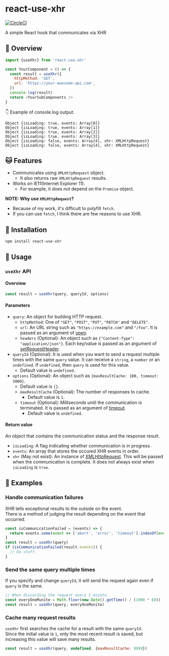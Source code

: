 # react-use-xhr

[![CircleCI](https://circleci.com/gh/kjirou/react-use-xhr.svg?style=svg)](https://circleci.com/gh/kjirou/react-use-xhr)

A simple React hook that communicates via XHR


## :eyes: Overview

```js
import {useXhr} from 'react-use-xhr'

const YourComponent = () => {
  const result = useXhr({
    httpMethod: 'GET',
    url: 'https://your-awesome-api.com',
  })
  console.log(result)
  return <YourSubComponents />
}
```

:point_down: Example of console.log output.

```
Object {isLoading: true, events: Array[0]}
Object {isLoading: true, events: Array[1]}
Object {isLoading: true, events: Array[2]}
Object {isLoading: true, events: Array[3]}
Object {isLoading: false, events: Array[4], xhr: XMLHttpRequest}
Object {isLoading: false, events: Array[4], xhr: XMLHttpRequest}
```


## :cat: Features

- Communicates using `XMLHttpRequest` object.
  - It also returns raw `XMLHttpRequest` results.
- Works on IE11(Internet Explorer 11).
  - For example, it does not depend on the `Promise` object.

**NOTE: Why use `XMLHttpRequest`?**
- Because of my work, it's difficult to polyfill `fetch`.
- If you can use `fetch`, I think there are few reasons to use XHR.


## :rocket: Installation

```
npm install react-use-xhr
```


## :book: Usage
### `useXhr` API
#### Overview

```js
const result = useXhr(query, queryId, options)
```

#### Parameters

- `query`: An object for building HTTP request.
  - `httpMethod`: One of `"GET"`, `"POST"`, `"PUT"`, `"PATCH"` and `"DELETE"`.
  - `url`: An URL string such as `"https://example.com"` and `"/foo"`.
    It is passed as an argument of [open](https://developer.mozilla.org/ja/docs/Web/API/XMLHttpRequest/open).
  - `headers` (Optional): An object such as `{"Content-Type": "application/json"}`.
    Each key/value is passed as an argument of [setRequestHeader](https://developer.mozilla.org/en-US/docs/Web/API/XMLHttpRequest/setRequestHeader).
- `queryId` (Optional): It is used when you want to send a request multiple times with the same `query` value.
  It can receive a `string`, a `number` or an `undefined`. If `undefined`, then `query` is used for this value.
  - Default value is `undefined`.
- `options` (Optional): An object such as `{maxResultCache: 100, timeout: 5000}`.
  - Default value is `{}`.
  - `maxResultCache` (Optional): The number of responses to cache.
    - Default value is `1`.
  - `timeout` (Optional): Milliseconds until the communication is terminated.
    It is passed as an argument of [timeout](https://developer.mozilla.org/en-US/docs/Web/API/XMLHttpRequest/timeout).
    - Default value is `undefined`.

#### Return value

An object that contains the communication status and the response result.

- `isLoading`: A flag indicating whether communication is in progress.
- `events`: An array that stores the occured XHR events in order.
- `xhr` (May not exist): An instance of [XMLHttpRequest](https://developer.mozilla.org/en-US/docs/Web/API/XMLHttpRequest).
  This will be passed when the communication is complete. It does not always exist when `isLoading` is `true`.


## :bust_in_silhouette: Examples
### Handle communication failures

XHR tells exceptional results to the outside on the event.  
There is a method of judging the result depending on the event that occurred.

```js
const isCommunicationFailed = (events) => {
  return events.some(event => ['abort', 'error', 'timeout'].indexOf(event.type) !== -1)
}
const result = useXhr(query)
if (isCommunicationFailed(result.events)) {
  // Do stuff.
}
```

### Send the same query multiple times

If you specify and change `queryId`, it will send the request again even if `query` is the same.

```js
// When discarding the request every 1 minute.
const everyOneMunite = Math.floor(new Date().getTime() / (1000 * 60))
const result = useXhr(query, everyOneMunite)
```

### Cache many request results

`useXhr` first searches the cache for a result with the same `queryId`.  
Since the initial value is `1`, only the most recent result is saved,
  but increasing this value will save many results.

```js
const result = useXhr(query, undefined, {maxResultCache: 9999})
```
